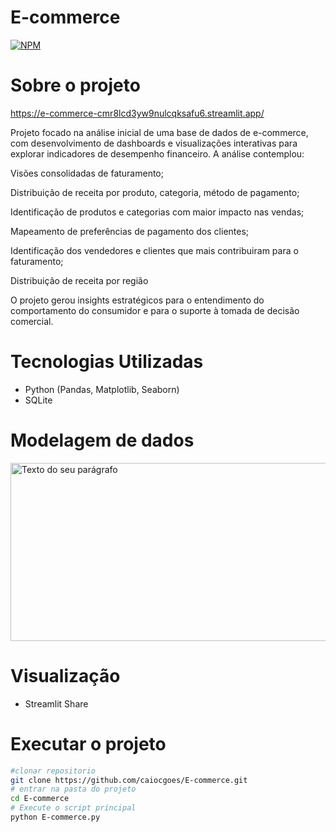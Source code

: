 # E-commerce
[![NPM](https://img.shields.io/npm/l/react)](https://github.com/caiocgoes/E-commerce/blob/main/LICENSE)
# Sobre o projeto
https://e-commerce-cmr8lcd3yw9nulcqksafu6.streamlit.app/

Projeto focado na análise inicial de uma base de dados de e-commerce, com desenvolvimento de dashboards e visualizações interativas para explorar indicadores de desempenho financeiro. A análise contemplou:

Visões consolidadas de faturamento;

Distribuição de receita por produto, categoria, método de pagamento;

Identificação de produtos e categorias com maior impacto nas vendas;

Mapeamento de preferências de pagamento dos clientes;

Identificação dos vendedores e clientes que mais contribuiram para o faturamento;

Distribuição de receita por região

O projeto gerou insights estratégicos para o entendimento do comportamento do consumidor e para o suporte à tomada de decisão comercial.

# Tecnologias Utilizadas

- Python (Pandas, Matplotlib, Seaborn)
- SQLite
# Modelagem de dados

<img width="997" height="285" alt="Texto do seu parágrafo" src="https://github.com/user-attachments/assets/1f0ab11e-6890-4f1b-9571-b2baf2c6b1ba" />

# Visualização

- Streamlit Share

# Executar o projeto

```bash
#clonar repositorio
git clone https://github.com/caiocgoes/E-commerce.git
# entrar na pasta do projeto
cd E-commerce
# Execute o script principal
python E-commerce.py

